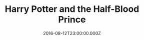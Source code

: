 ---
title: "Harry Potter and the Half-Blood Prince"
year: 2009
date: 2016-08-12T23:00:00.000Z
permalink: /almanac/movies/2016-08-13-harry-potter-and-the-half-blood-prince/index.html
rating: 3
---